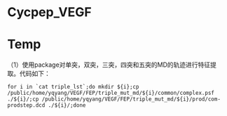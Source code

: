 # Cycpep_VEGF

# Temp
（1）使用package对单突，双突，三突，四突和五突的MD的轨迹进行特征提取。代码如下：  
```shell
for i in `cat triple_lst`;do mkdir ${i};cp /public/home/yqyang/VEGF/FEP/triple_mut_md/${i}/common/complex.psf ./${i}/;cp /public/home/yqyang/VEGF/FEP/triple_mut_md/${i}/prod/com-prodstep.dcd ./${i}/;done

```
